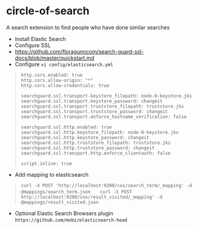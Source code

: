 # circle-of-search
A search extension to find people who have done similar searches


- Install Elastic Search
- Configure SSL
- https://github.com/floragunncom/search-guard-ssl-docs/blob/master/quickstart.md
- Configure ` vi config/elasticsearch.yml `

    

>     http.cors.enabled: true
>     http.cors.allow-origin: "*"
>     http.cors.allow-credentials: true
>     
>     searchguard.ssl.transport.keystore_filepath: node-0-keystore.jks
>     searchguard.ssl.transport.keystore_password: changeit
>     searchguard.ssl.transport.truststore_filepath: truststore.jks
>     searchguard.ssl.transport.truststore_password: changeit
>     searchguard.ssl.transport.enforce_hostname_verification: false
>     
>     searchguard.ssl.http.enabled: true
>     searchguard.ssl.http.keystore_filepath: node-0-keystore.jks
>     searchguard.ssl.http.keystore_password: changeit
>     searchguard.ssl.http.truststore_filepath: truststore.jks
>     searchguard.ssl.http.truststore_password: changeit
>     searchguard.ssl.transport.http.enforce_clientauth: false
>     
>     script.inline: true

- Add mapping to elasticsearch 
    

> ` curl -X POST 'http://localhost:9200/cos/search_term/_mapping' -d  @mappings/search_term.json    `
>` curl -X POST http://localhost:9200/cos/result_visited/_mapping' -d @mappings/result_visited.json `

- Optional Elastic Search Browsers plugin `` https://github.com/mobz/elasticsearch-head ``